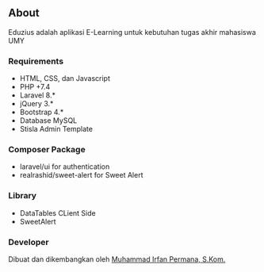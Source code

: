 ## About
Eduzius adalah aplikasi E-Learning untuk kebutuhan tugas akhir mahasiswa UMY

### Requirements
- HTML, CSS, dan Javascript
- PHP +7.4
- Laravel 8.*
- jQuery 3.*
- Bootstrap 4.*
- Database MySQL
- Stisla Admin Template

### Composer Package
- laravel/ui for authentication
- realrashid/sweet-alert for Sweet Alert

### Library
- DataTables CLient Side
- SweetAlert

### Developer
Dibuat dan dikembangkan oleh [Muhammad Irfan Permana, S.Kom.](https://wa.me/+6283140617623)
